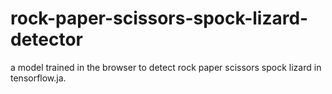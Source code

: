 # rock-paper-scissors-spock-lizard-detector
a model trained in the browser to detect rock paper scissors spock lizard in tensorflow.ja.
